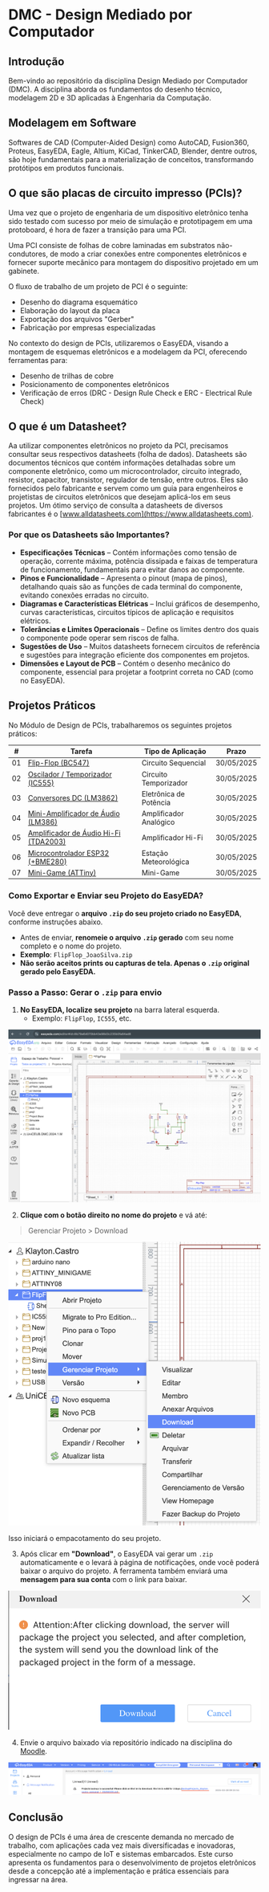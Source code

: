 # DMC - Design Mediado por Computador

## Introdução

Bem-vindo ao repositório da disciplina Design Mediado por Computador (DMC). A disciplina aborda os fundamentos do desenho técnico, modelagem 2D e 3D aplicadas à Engenharia da Computação.

## Modelagem em Software

Softwares de CAD (Computer-Aided Design) como AutoCAD, Fusion360, Proteus, EasyEDA, Eagle, Altium, KiCad, TinkerCAD, Blender, dentre outros, são hoje fundamentais para a materialização de conceitos, transformando protótipos em produtos funcionais.

##  O que são placas de circuito impresso (PCIs)?

Uma vez que o projeto de engenharia de um dispositivo eletrônico tenha sido testado com sucesso por meio de simulação e prototipagem em uma protoboard, é hora de fazer a transição para uma PCI.

Uma PCI consiste de folhas de cobre laminadas em substratos não-condutores, de modo a criar conexões entre componentes eletrônicos e fornecer suporte mecânico para montagem do dispositivo projetado em um gabinete. 

O fluxo de trabalho de um projeto de PCI é o seguinte: 

- Desenho do diagrama esquemático
- Elaboração do layout da placa
- Exportação dos arquivos "Gerber"
- Fabricação por empresas especializadas

No contexto do design de PCIs, utilizaremos o EasyEDA, visando a montagem de esquemas eletrônicos e a modelagem da PCI, oferecendo ferramentas para:

- Desenho de trilhas de cobre
- Posicionamento de componentes eletrônicos
- Verificação de erros (DRC - Design Rule Check e ERC - Electrical Rule Check)

<!--

Antes de exportar os Gerber files (arquivos para fabricação), sempre rode o ERC e DRC. Isso evita retrabalho e garante que sua placa funcione como esperado e possa ser fabricada com segurança.

### Electrical Rule Check (ERC) no EasyEDA

No editor de esquemáticos (schematic), você acessa:

> Design > Electrical Rule Check (ERC)

O que ele faz:

Verifica se há pinos flutuantes, conexões erradas ou curto-circuitos lógicos.

Destaca possíveis problemas com bolinhas vermelhas nos pontos de erro.

Lista os erros encontrados em uma janela de relatório.

Exemplos de erros que o ERC detecta:

Saída conectada a outra saída

Entrada desconectada

Pinos de alimentação não conectados ao VCC ou GND

Componentes mal referenciados

### Design Rule Check (DRC) no EasyEDA

No editor de layout da PCB, você acessa:

> Tools > Design Rule Check (DRC)

O que ele faz:

Analisa se o projeto da placa segue as regras mínimas definidas (largura de trilha, espaçamento, distância entre pads, etc).

Mostra os erros graficamente em destaque na placa.

Também lista os erros em uma janela com a opção de navegar até cada um deles.

Você pode configurar as regras em:

Design > Design Rule Settings

Exemplos de erros que o DRC detecta:

Trilhas muito próximas

Pads encostando em trilhas vizinhas

Distância entre via e borda da placa insuficiente


-->

## O que é um Datasheet?

Aa utilizar componentes eletrônicos no projeto da PCI, precisamos consultar seus respectivos datasheets (folha de dados). Datasheets são documentos técnicos que contém informações detalhadas sobre um componente eletrônico, como um microcontrolador, circuito integrado, resistor, capacitor, transistor, regulador de tensão, entre outros. Eles são fornecidos pelo fabricante e servem como um guia para engenheiros e projetistas de circuitos eletrônicos que desejam aplicá-los em seus projetos. Um ótimo serviço de consulta a datasheets de diversos fabricantes é o [www.alldatasheets.com](https://www.alldatasheets.com). 

### Por que os Datasheets são Importantes?

- **Especificações Técnicas** – Contém informações como tensão de operação, corrente máxima, potência dissipada e faixas de temperatura de funcionamento, fundamentais para evitar danos ao componente.
- **Pinos e Funcionalidade** – Apresenta o pinout (mapa de pinos), detalhando quais são as funções de cada terminal do componente, evitando conexões erradas no circuito.
- **Diagramas e Características Elétricas** – Inclui gráficos de desempenho, curvas características, circuitos típicos de aplicação e requisitos elétricos.
- **Tolerâncias e Limites Operacionais** – Define os limites dentro dos quais o componente pode operar sem riscos de falha.
- **Sugestões de Uso** – Muitos datasheets fornecem circuitos de referência e sugestões para integração eficiente dos componentes em projetos.
- **Dimensões e Layout de PCB** – Contém o desenho mecânico do componente, essencial para projetar a footprint correta no CAD (como no EasyEDA).

## Projetos Práticos

No Módulo de Design de PCIs, trabalharemos os seguintes projetos práticos: 

| #  | Tarefa                                                             | Tipo de Aplicação      | Prazo      |
|----|--------------------------------------------------------------------|------------------------|------------|
| 01 | [Flip-Flop (BC547)](/flipflop/)                                    | Circuito Sequencial    | 30/05/2025 |
| 02 | [Oscilador / Temporizador (IC555)](/ic555/)                        | Circuito Temporizador  | 30/05/2025 |
| 03 | [Conversores DC (LM3862)](/converters/)                            | Eletrônica de Potência | 30/05/2025 |
| 04 | [Mini-Amplificador de Áudio (LM386)](/lm386/)                      | Amplificador Analógico | 30/05/2025 |
| 05 | [Amplificador de Áudio Hi-Fi (TDA2003)](/tda2003/)                 | Amplificador Hi-Fi     | 30/05/2025 |
| 06 | [Microcontrolador ESP32 (+BME280)](/bme280/)                       | Estação Meteorológica  | 30/05/2025 |
| 07 | [Mini-Game (ATTiny)](/attiny/)                                     | Mini-Game              | 30/05/2025 |

### Como Exportar e Enviar seu Projeto do EasyEDA? 

Você deve entregar o **arquivo `.zip` do seu projeto criado no EasyEDA**, conforme instruções abaixo.

- Antes de enviar, **renomeie o arquivo `.zip` gerado** com seu nome completo e o nome do projeto.
- **Exemplo**: `FlipFlop_JoaoSilva.zip`
- **Não serão aceitos prints ou capturas de tela. Apenas o `.zip` original gerado pelo EasyEDA.**

<!--
- O envio deve ser feito via [**canal oficial da disciplina** — Moodle, e-mail ou GitHub Classroom] *(especificar o meio)*.
-->

###  Passo a Passo: Gerar o `.zip` para envio

1. **No EasyEDA, localize seu projeto** na barra lateral esquerda.
   - Exemplo: `FlipFlop`, `IC555`, etc.

<img src="/img/EEDA_01.png" alt="Passo 1">


2. **Clique com o botão direito no nome do projeto** e vá até:

>Gerenciar Projeto > Download

<img src="/img/EEDA_02.png" alt="Passo 2">

Isso iniciará o empacotamento do seu projeto.

3. Após clicar em **"Download"**, o EasyEDA vai gerar um `.zip` automaticamente e o levará à página de notificações, onde você poderá baixar o arquivo do projeto. A ferramenta também enviará uma **mensagem para sua conta** com o link para baixar.

<img src="/img/EEDA_03.png" alt="Passo 3">

4. Envie o arquivo baixado via repositório indicado na disciplina do [Moodle](https://salaonline.ceub.br/).

<img src="/img/EEDA_04.png" alt="Passo 4">

<!--

6. [Mini-Game (ATTiny - Arduino)](/attiny/)

7. [Estação Meteorológica (ESP32 + BME280)](/bme280/)

-->

## Conclusão

O design de PCIs é uma área de crescente demanda no mercado de trabalho, com aplicações cada vez mais diversificadas e inovadoras, especialmente no campo de IoT e sistemas embarcados. Este curso apresenta os fundamentos para o desenvolvimento de projetos eletrônicos desde a concepção até a implementação e prática essenciais para ingressar na área.

<!--

Um sistema embarcado é um conjunto de hardware e software dedicado a uma aplicação específica. Exemplos incluem controle de motor em automóveis, dispositivos médicos, eletrodomésticos, sistemas de segurança, entre outros. Atualmente, plataformas populares para prototipagem incluem Arduino e ESP32. 

-->
